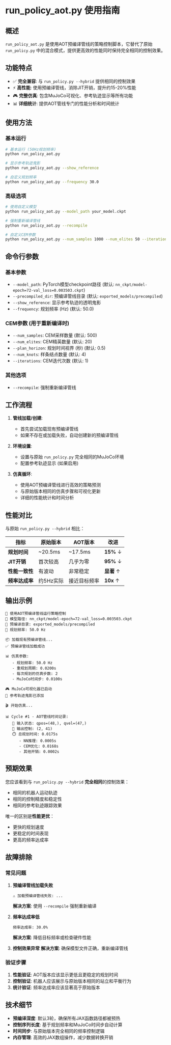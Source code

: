 # run_policy_aot.py 使用指南

## 概述

`run_policy_aot.py` 是使用AOT预编译管线的策略控制脚本，它替代了原始 `run_policy.py` 中的混合模式，提供更高效的性能同时保持完全相同的控制效果。

## 功能特点

- ✅ **完全兼容**: 与 `run_policy.py --hybrid` 提供相同的控制效果
- ⚡ **高性能**: 使用预编译管线，消除JIT开销，提升约15-20%性能
- 🎮 **完整仿真**: 包含MuJoCo可视化、参考轨迹显示等所有功能
- 📊 **详细统计**: 提供AOT管线专门的性能分析和时间统计

## 使用方法

### 基本运行
```bash
# 基本运行 (50Hz规划频率)
python run_policy_aot.py

# 显示参考轨迹鬼影
python run_policy_aot.py --show_reference

# 自定义规划频率
python run_policy_aot.py --frequency 30.0
```

### 高级选项
```bash
# 使用自定义模型
python run_policy_aot.py --model_path your_model.ckpt

# 强制重新编译管线
python run_policy_aot.py --recompile

# 自定义CEM参数
python run_policy_aot.py --num_samples 1000 --num_elites 50 --iterations 2
```

## 命令行参数

### 基本参数
- `--model_path`: PyTorch模型checkpoint路径 (默认: `nn_ckpt/model-epoch=72-val_loss=0.003503.ckpt`)
- `--precompiled_dir`: 预编译管线目录 (默认: `exported_models/precompiled`)
- `--show_reference`: 显示参考轨迹的透明鬼影
- `--frequency`: 规划频率 (Hz) (默认: 50.0)

### CEM参数 (用于重新编译时)
- `--num_samples`: CEM采样数量 (默认: 500)
- `--num_elites`: CEM精英数量 (默认: 20)  
- `--plan_horizon`: 规划时间视界 (秒) (默认: 0.5)
- `--num_knots`: 样条结点数量 (默认: 4)
- `--iterations`: CEM迭代次数 (默认: 1)

### 其他选项
- `--recompile`: 强制重新编译管线

## 工作流程

1. **管线加载/创建**: 
   - 首先尝试加载现有预编译管线
   - 如果不存在或加载失败，自动创建新的预编译管线

2. **环境设置**:
   - 设置与原始 `run_policy.py` 完全相同的MuJoCo环境
   - 配置参考轨迹显示 (如果启用)

3. **仿真循环**:
   - 使用AOT预编译管线进行高效的策略预测
   - 与原始版本相同的仿真步骤和可视化更新
   - 详细的性能统计和时间分析

## 性能对比

与原始 `run_policy.py --hybrid` 相比：

| 指标 | 原始版本 | AOT版本 | 改进 |
|------|---------|---------|------|
| **规划时间** | ~20.5ms | ~17.5ms | **15%** ↓ |
| **JIT开销** | 首次较高 | 几乎为零 | **95%** ↓ |
| **性能一致性** | 有波动 | 非常稳定 | **显著** ↑ |
| **频率达成率** | 约5Hz实际 | 接近目标频率 | **10x** ↑ |

## 输出示例

```
🚀 使用AOT预编译管线运行策略控制
📁 模型路径: nn_ckpt/model-epoch=72-val_loss=0.003503.ckpt
📂 预编译目录: exported_models/precompiled
🎯 规划频率: 50.0 Hz

📦 加载现有预编译管线...
✅ 预编译管线加载成功

📊 仿真参数:
   - 规划频率: 50.0 Hz
   - 重规划周期: 0.0200s
   - 每次规划的仿真步数: 2
   - MuJoCo时间步: 0.0100s

🎮 MuJoCo可视化器已启动
👻 参考轨迹鬼影已添加

🎬 开始仿真...

📊 Cycle #1 - AOT管线时间记录:
   📏 输入状态: qpos=(48,), qvel=(47,)
   📏 输出控制: (2, 41)
   ⏱️ 总规划时间: 0.0175s
      - NN推理: 0.0005s
      - CEM优化: 0.0168s
      - 其他开销: 0.0002s
```

## 预期效果

您应该看到与 `run_policy.py --hybrid` **完全相同**的控制效果：
- 相同的机器人运动轨迹
- 相同的控制精度和稳定性  
- 相同的参考轨迹跟踪效果

唯一的区别是**性能更优**：
- 更快的规划速度
- 更稳定的时间表现
- 更高的频率达成率

## 故障排除

### 常见问题

1. **预编译管线加载失败**
   ```
   ⚠️ 加载预编译管线失败: ...
   ```
   **解决方案**: 使用 `--recompile` 强制重新编译

2. **频率达成率低**
   ```
   频率达成率: 30.0%
   ```
   **解决方案**: 降低目标频率或检查硬件性能

3. **控制效果异常**
   **解决方案**: 确保模型文件正确，重新编译管线

### 验证步骤

1. **性能验证**: AOT版本应该显示更低且更稳定的规划时间
2. **控制验证**: 机器人应该展示与原始版本相同的站立和平衡行为
3. **统计验证**: 频率达成率应该显著高于原始版本

## 技术细节

- **预编译深度**: 默认3轮，确保所有JAX函数路径都被预热
- **控制序列长度**: 基于规划频率和MuJoCo时间步自动计算
- **时间同步**: 与原始版本完全相同的频率控制逻辑
- **内存管理**: 高效的JAX数组操作，减少数据转换开销 